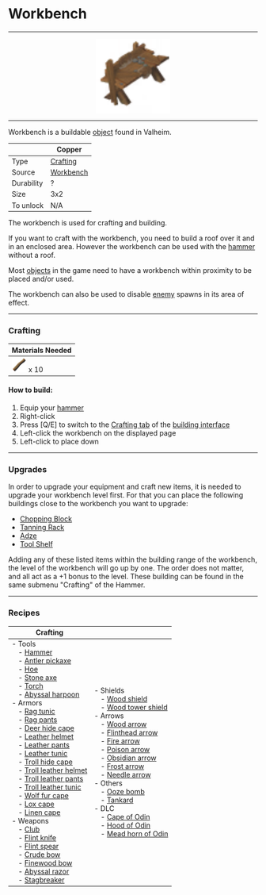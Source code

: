 # Workbench
-------------

<style>
img {width:30px;}
.tb {width:150px;display: block;margin-left: auto;margin-right: auto;}
.c2{
    padding-left:13px!important;
}
.c3{
    padding-left:26px!important;
}
</style>


<figure>
<img src="/assets/workbench.png" class="tb" />
</figure>

-------------

Workbench is a buildable [object](../../object/) found in Valheim.


|        | Copper                  |
| ----------- | ------------------------------------ |
| Type       | [Crafting](../../type/crafting)  |
| Source      | [Workbench](../../object/workbench) |
| Durability | ?
| Size | 3x2
| To unlock | N/A |

The workbench is used for crafting and building.

If you want to craft with the workbench, you need to build a roof over it and in an enclosed area. However the workbench can be used with the [hammer](../../item/hammer) without a roof.

Most [objects](../../objects) in the game need to have a workbench within proximity to be placed and/or used.

The workbench can also be used to disable [enemy](../../creatures#hostile) spawns in its area of effect.

-------------

### Crafting



| Materials Needed |
| - |
| [![Wood](/assets/wood.png)](../../item/wood) x 10 |


#### How to build:

1. Equip your [hammer](../../item/hammer)
2. Right-click
3. Press [Q/E] to switch to the [Crafting tab](../../misc/building_interface#crafting_tab) of the [building interface](../../misc/building_interface)
4. Left-click the workbench on the displayed page
5. Left-click to place down

-------------

### Upgrades

In order to upgrade your equipment and craft new items, it is needed to upgrade your workbench level first. For that you can place the following buildings close to the workbench you want to upgrade:

* [Chopping Block](../../object/chopping_block)
* [Tanning Rack](../../object/tanning_rack)
* [Adze](../../object/adze)
* [Tool Shelf](../../object/tool_shelf)

Adding any of these listed items within the building range of the workbench, the level of the workbench will go up by one. The order does not matter, and all act as a +1 bonus to the level. These building can be found in the same submenu "Crafting" of the Hammer.

-------------

### Recipes

| Crafting | |
| - | - |
| - Tools <br> <blah class="c2">- [Hammer](../../item/hammer)</blah>    <br> <blah class="c2">- [Antler pickaxe](../../item/antler_pickaxe)</blah> <br> <blah class="c2">- [Hoe](../../item/hoe)</blah> <br> <blah class="c2">- [Stone axe](../../item/stone_axe)</blah> <br> <blah class="c2">- [Torch](../../item/torch)</blah><br> <blah class="c2">- [Abyssal harpoon](../../item/abyssal_harpoon)</blah><br> - Armors <br> <blah class="c2">- [Rag tunic](../../item/rag_tunic)</blah> <br> <blah class="c2">- [Rag pants](../../item/rag_pants)</blah><br> <blah class="c2">- [Deer hide cape](../../item/deer_hide_cape)</blah> <br> <blah class="c2">- [Leather helmet](../../item/leather_helmet)</blah><br> <blah class="c2">- [Leather pants](../../item/leather_pants)</blah><br> <blah class="c2">- [Leather tunic](../../item/leather_tunic)</blah><br> <blah class="c2">- [Troll hide cape](../../item/troll_hide_cape)</blah><br> <blah class="c2">- [Troll leather helmet](../../item/troll_leather_helmet)</blah><br> <blah class="c2">- [Troll leather pants](../../item/troll_leather_pants)</blah><br> <blah class="c2">- [Troll leather tunic](../../item/troll_leather_tunic)</blah><br> <blah class="c2">- [Wolf fur cape](../../item/leather_pants)</blah><br> <blah class="c2">- [Lox cape](../../item/leather_pants)</blah><br> <blah class="c2">- [Linen cape](../../item/leather_pants)</blah><br> - Weapons <br> <blah class="c2">- [Club](../../item/club)</blah><br> <blah class="c2">- [Flint knife](../../item/flint_knife)</blah><br> <blah class="c2">- [Flint spear](../../item/flint_spear)</blah><br> <blah class="c2">- [Crude bow](../../item/crude_bow)</blah><br> <blah class="c2">- [Finewood bow](../../item/finewood_bow)</blah><br> <blah class="c2">- [Abyssal razor](../../item/abyssal_razor)</blah><br> <blah class="c2">- [Stagbreaker](../../item/stagbreaker)</blah>| - Shields<br> <blah class="c2">- [Wood shield](../../item/wood_shield)</blah><br> <blah class="c2">- [Wood tower shield](../../item/wood_tower_shield)</blah><br> - Arrows<br> <blah class="c2">- [Wood arrow](../../item/wood_arrow)</blah><br> <blah class="c2">- [Flinthead arrow](../../item/flinthead_arrow)</blah><br> <blah class="c2">- [Fire arrow](../../item/fire_arrow)</blah><br> <blah class="c2">- [Poison arrow](../../item/poison_arrow)</blah><br> <blah class="c2">- [Obsidian arrow](../../item/obsidian_arrow)</blah><br> <blah class="c2">- [Frost arrow](../../item/frost_arrow)</blah><br> <blah class="c2">- [Needle arrow](../../item/needle_arrow)</blah><br> - Others    <br> <blah class="c2">- [Ooze bomb](../../item/ooze_bomb)</blah><br> <blah class="c2">- [Tankard](../../item/tankard)</blah><br> - DLC<br> <blah class="c2">- [Cape of Odin](../../item/cape_of_odin)</blah><br> <blah class="c2">- [Hood of Odin](../../item/hood_of_odin)</blah><br> <blah class="c2">- [Mead horn of Odin](../../item/mead_horn_of_odin)</blah>